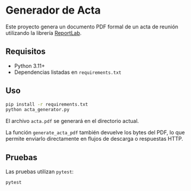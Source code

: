 # Generador de Acta

Este proyecto genera un documento PDF formal de un acta de reunión utilizando la librería [ReportLab](https://www.reportlab.com/).

## Requisitos

- Python 3.11+
- Dependencias listadas en `requirements.txt`

## Uso

```bash
pip install -r requirements.txt
python acta_generator.py
```

El archivo `acta.pdf` se generará en el directorio actual.

La función `generate_acta_pdf` también devuelve los bytes del PDF, lo que permite
enviarlo directamente en flujos de descarga o respuestas HTTP.

## Pruebas

Las pruebas utilizan `pytest`:

```bash
pytest
```
